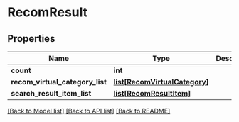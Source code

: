 # RecomResult

## Properties
Name | Type | Description | Notes
------------ | ------------- | ------------- | -------------
**count** | **int** |  | [optional] 
**recom_virtual_category_list** | [**list[RecomVirtualCategory]**](RecomVirtualCategory.md) |  | [optional] 
**search_result_item_list** | [**list[RecomResultItem]**](RecomResultItem.md) |  | [optional] 

[[Back to Model list]](../README.md#documentation-for-models) [[Back to API list]](../README.md#documentation-for-api-endpoints) [[Back to README]](../README.md)


